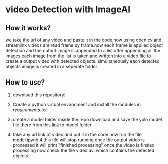 # video Detection with ImageAI

## How it works?
we take the url of any video and paste it in the code,now using open cv and streamlink videos are read frame by frame.now each frame is applied object detection and the output image is appended to a list.after appending all the images,each image from the list is taken and written into a video file to create a output video with detected objects.
simultaneously each detected objects image is created in a seperate folder
## How to use?
1. download this repository:

2. Create a python virtual environment and install the modules in _requirements.txt_

3.  create a model folder inside the repo download and save the yolo model file there from this [link](https://github.com/OlafenwaMoses/ImageAI/releases/download/1.0/yolo.h5) to model folder

3. take any url link of video and put it in the code
now run the file model.ipynb
4.this file will stop running once the output video is processed it will print "finished processing" once the video is finsied processing 
now check the file video.avi which contains the detected objects.


